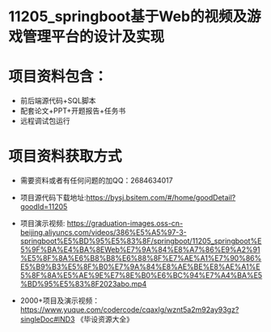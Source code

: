 #  11205_springboot基于Web的视频及游戏管理平台的设计及实现
 
# 项目资料包含：
* 前后端源代码+SQL脚本
* 配套论文+PPT+开题报告+任务书
* 远程调试包运行

# 项目资料获取方式
* 需要资料或者有任何问题的加QQ：2684634017
* 项目源代码下载地址:https://bysj.bsitem.com/#/home/goodDetail?goodId=11205

* 项目演示视频:  https://graduation-images.oss-cn-beijing.aliyuncs.com/videos/386%E5%A5%97-3-springboot%E5%BD%95%E5%83%8F/springboot/11205_springboot%E5%9F%BA%E4%BA%8EWeb%E7%9A%84%E8%A7%86%E9%A2%91%E5%8F%8A%E6%B8%B8%E6%88%8F%E7%AE%A1%E7%90%86%E5%B9%B3%E5%8F%B0%E7%9A%84%E8%AE%BE%E8%AE%A1%E5%8F%8A%E5%AE%9E%E7%8E%B0%E6%BC%94%E7%A4%BA%E5%BD%95%E5%83%8F2023abo.mp4


* 2000+项目及演示视频：https://www.yuque.com/codercode/cqaxlg/wznt5a2m92ay93gz?singleDoc#lND3 《毕设资源大全》






